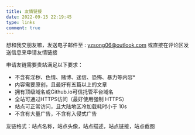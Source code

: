```yaml
---
title: 友情链接
date: 2022-09-15 22:19:45
type: links
comment: true
---
```

想和我交朋友嘛，发送电子邮件至 : [yzsong06@outlook.com](mailto:yzsong06@outlook.com)
或直接在评论区发送信息来申请友情链接

申请友链需要贵站满足以下要求：

* 不含有淫秽、色情、赌博、迷信、恐怖、暴力等内容\*
* 内容需要原创，且最好有五篇以上的文章
* 拥有顶级域名或Github.io可信托管平台域名
* 全站可通过HTTPS访问（最好使用强制 HTTPS）
* 站点可正常访问，且大陆地区冷加载耗时小于 10s
* 不含有大量广告，不含有入侵式广告

友链格式：站点名称，站点头像，站点描述，站点链接，站点截图

